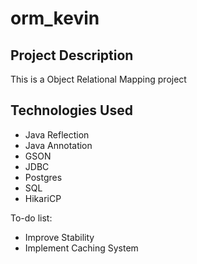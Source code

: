 # orm_kevin

## Project Description
This is a Object Relational Mapping project

## Technologies Used

* Java Reflection
* Java Annotation
* GSON
* JDBC
* Postgres
* SQL
* HikariCP



To-do list:
* Improve Stability
* Implement Caching System
